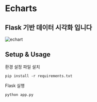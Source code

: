 # Echarts
## Flask 기반 데이터 시각화 입니다
![echart](https://github.com/user-attachments/assets/d74d3324-3b9b-4cd2-bc4a-c5fe9aed6e42)

## Setup & Usage
환경 설정 파일 설치
```shell
pip install -r requirements.txt
```
Flask 실행
```shell
python app.py
```
